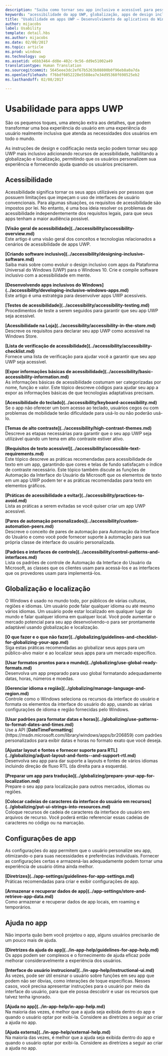 ```yaml
---
description: "Saiba como tornar seu app inclusivo e acessível para pessoas ao redor do mundo."
keywords: "acessibilidade do app UWP, globalização, apps de design inclusivo, requisitos de app de acessibilidade"
title: "Usabilidade em apps UWP – Desenvolvimento de aplicativos do Windows"
author: mijacobs
label: Usability
template: detail.hbs
ms.author: mijacobs
ms.date: 02/08/2017
ms.topic: article
ms.prod: windows
ms.technology: uwp
ms.assetid: e6bb3464-dd8e-402c-9c56-dd9e51002a49
translationtype: Human Translation
ms.sourcegitcommit: 5645eee3dc2ef67b5263b08800b0f96eb8a0a7da
ms.openlocfilehash: f76bdf6052228e5588ea7e34d95360f698525eb2
ms.lasthandoff: 02/08/2017

---
```

# <a name="usability-for-uwp-apps"></a>Usabilidade para apps UWP

<link rel="stylesheet" href="https://az835927.vo.msecnd.net/sites/uwp/Resources/css/custom.css">

São os pequenos toques, uma atenção extra aos detalhes, que podem transformar uma boa experiência do usuário em uma experiência do usuário realmente inclusiva que atenda as necessidades dos usuários em todo o mundo.

As instruções de design e codificação nesta seção podem tornar seu app UWP mais inclusivo adicionando recursos de acessibilidade, habilitando a globalização e localização, permitindo que os usuários personalizem sua experiência e fornecendo ajuda quando os usuários precisarem.


## <a name="accessiblity"></a>Acessibilidade

Acessibilidade significa tornar os seus apps utilizáveis por pessoas que possuem limitações que impeçam o uso de interfaces de usuário convencionais. Para algumas situações, os requisitos de acessibilidade são impostos por lei. No entanto, é uma boa ideia resolver os problemas de acessibilidade independentemente dos requisitos legais, para que seus apps tenham a maior audiência possível.

<div class="side-by-side">
<div class="side-by-side-content">
  <div class="side-by-side-content-left">
<p><b>[Visão geral de acessibilidade](../accessibility/accessibility-overview.md)</b> <br/> Este artigo é uma visão geral dos conceitos e tecnologias relacionados a cenários de acessibilidade de apps UWP.</p>
  </div>
  <div class="side-by-side-content-right">
<p><b>[Criando software inclusivo](../accessibility/designing-inclusive-software.md)</b><br/>Saiba mais sobre como evoluir o design inclusivo com apps da Plataforma Universal do Windows (UWP) para o Windows 10.  Crie e compile software inclusivo com a acessibilidade em mente.</p>
  </div>
</div>
</div>

<div class="side-by-side">
<div class="side-by-side-content">
  <div class="side-by-side-content-left">
<p><b>[Desenvolvendo apps inclusivos do Windows](../accessibility/developing-inclusive-windows-apps.md)</b><br/> Este artigo é uma estratégia para desenvolver apps UWP acessíveis.</p>
  </div>
  <div class="side-by-side-content-right">
<p><b>[Testes de acessibilidade](../accessibility/accessibility-testing.md) </b><br/>Procedimentos de teste a serem seguidos para garantir que seu app UWP seja acessível.</p>
  </div>
</div>
</div>

<div class="side-by-side">
<div class="side-by-side-content">
  <div class="side-by-side-content-left">
<p><b>[Acessibilidade na Loja](../accessibility/accessibility-in-the-store.md)</b><br/>Descreve os requisitos para declarar seu app UWP como acessível na Windows Store.</p>
  </div>
  <div class="side-by-side-content-right">
<p><b>[Lista de verificação de acessibilidade](../accessibility/accessibility-checklist.md)</b><br/>Fornece uma lista de verificação para ajudar você a garantir que seu app UWP seja acessível.</p>
  </div>
</div>
</div>

<div class="side-by-side">
<div class="side-by-side-content">
  <div class="side-by-side-content-left">
<p><b>[Expor informações básicas de acessibilidade](../accessibility/basic-accessibility-information.md)</b><br/>As informações básicas de acessibilidade costumam ser categorizadas por nome, função e valor. Este tópico descreve códigos para ajudar seu app a expor as informações básicas de que tecnologias adaptativas precisam.</p>
  </div>
  <div class="side-by-side-content-right">
<p><b>[Acessibilidade do teclado](../accessibility/keyboard-accessibility.md)</b><br/>Se o app não oferecer um bom acesso ao teclado, usuários cegos ou com problemas de mobilidade terão dificuldade para usá-lo ou não poderão usá-lo.</p>
  </div>
</div>
</div>

<div class="side-by-side">
<div class="side-by-side-content">
  <div class="side-by-side-content-left">
<p><b>[Temas de alto contraste](../accessibility/high-contrast-themes.md)</b><br/>Descreve as etapas necessárias para garantir que o seu app UWP seja utilizável quando um tema em alto contraste estiver ativo. </p>
  </div>
  <div class="side-by-side-content-right">
<p><b>[Requisitos de texto acessível](../accessibility/accessible-text-requirements.md)</b><br/>Este tópico descreve as práticas recomendadas para acessibilidade de texto em um app, garantindo que cores e telas de fundo satisfaçam o índice de contraste necessário. Este tópico também discute as funções de Automação da Interface do Usuário da Microsoft que os elementos de texto em um app UWP podem ter e as práticas recomendadas para texto em elementos gráficos.</p>
  </div>
</div>
</div>

<div class="side-by-side">
<div class="side-by-side-content">
  <div class="side-by-side-content-left">
<p><b>[Práticas de acessibilidade a evitar](../accessibility/practices-to-avoid.md)</b><br/>Lista as práticas a serem evitadas se você quiser criar um app UWP acessível.</p>
  </div>
  <div class="side-by-side-content-right">
<p><b>[Pares de automação personalizados](../accessibility/custom-automation-peers.md)</b><br/>Descreve o conceito de pares de automação para Automação da Interface do Usuário e como você pode fornecer suporte à automação para sua própria classe de interface do usuário personalizada.</p>
  </div>
</div>
</div>

<div class="side-by-side">
<div class="side-by-side-content">
  <div class="side-by-side-content-left">
<p><b>[Padrões e interfaces de controle](../accessibility/control-patterns-and-interfaces.md)</b><br/>Lista os padrões de controle de Automação da Interface do Usuário da Microsoft, as classes que os clientes usam para acessá-los e as interfaces que os provedores usam para implementá-los.</p>
  </div>
  <div class="side-by-side-content-right">
<p><b></b>   
</p>
  </div>
</div>
</div>



## <a name="globalization-and-localization"></a>Globalização e localização

O Windows é usado no mundo todo, por públicos de várias culturas, regiões e idiomas. Um usuário pode falar qualquer idioma ou até mesmo vários idiomas. Um usuário pode estar localizado em qualquer lugar do mundo e falar qualquer idioma em qualquer local. Você pode aumentar o mercado potencial para seu app desenvolvendo-o para ser prontamente adaptável usando globalização e localização.

<div class="side-by-side">
<div class="side-by-side-content">
  <div class="side-by-side-content-left">
<p><b>[O que fazer e o que não fazer](../globalizing/guidelines-and-checklist-for-globalizing-your-app.md)</b><br/>Siga estas práticas recomendadas ao globalizar seus apps para um público-alvo maior e ao localizar seus apps para um mercado específico.</p>
  </div>
  <div class="side-by-side-content-right">
<p><b>[Usar formatos prontos para o mundo](../globalizing/use-global-ready-formats.md)</b><br/>Desenvolva um app preparado para uso global formatando adequadamente datas, horas, números e moedas.</p>
  </div>
</div>
</div>

<div class="side-by-side">
<div class="side-by-side-content">
  <div class="side-by-side-content-left">
<p><b>[Gerenciar idioma e região](../globalizing/manage-language-and-region.md)</b><br/>Controle como o Windows seleciona os recursos da interface do usuário e formata os elementos da interface do usuário do app, usando as várias configurações de idioma e região fornecidas pelo Windows.</p>
  </div>
  <div class="side-by-side-content-right">
<p><b>[Usar padrões para formatar datas e horas](../globalizing/use-patterns-to-format-dates-and-times.md)</b><br/>Use a API [<strong>DateTimeFormatting</strong>] (https://msdn.microsoft.com/library/windows/apps/br206859) com padrões personalizados para exibir datas e horas no formato exato que você deseja.</p>
  </div>
</div>
</div>

<div class="side-by-side">
<div class="side-by-side-content">
  <div class="side-by-side-content-left">
<p><b>[Ajustar layout e fontes e fornecer suporte para RTL](../globalizing/adjust-layout-and-fonts--and-support-rtl.md)</b><br/>Desenvolva seu app para dar suporte a layouts e fontes de vários idiomas incluindo direção de fluxo RTL (da direita para a esquerda).</p>
  </div>
  <div class="side-by-side-content-right">
<p><b>[Preparar um app para tradução](../globalizing/prepare-your-app-for-localization.md)</b><br/>Prepare o seu app para localização para outros mercados, idiomas ou regiões.</p>
  </div>
</div>
</div>

<div class="side-by-side">
<div class="side-by-side-content">
  <div class="side-by-side-content-left">
<p><b>[Colocar cadeias de caracteres da interface do usuário em recursos](../globalizing/put-ui-strings-into-resources.md)</b><br/>Coloque recursos de cadeia de caracteres da interface do usuário em arquivos de recurso. Você poderá então referenciar essas cadeias de caracteres no código ou na marcação.</p>
  </div>
  <div class="side-by-side-content-right">
<b></b>   
<p></p>
  </div>
</div>
</div>


## <a name="app-settings"></a>Configurações de app

As configurações do app permitem que o usuário personalize seu app, otimizando-o para suas necessidades e preferências individuais. Fornecer as configurações certas e armazená-las adequadamente podem tornar uma experiência de usuário ótima ainda melhor.

<div class="side-by-side">
<div class="side-by-side-content">
  <div class="side-by-side-content-left">
<p><b>[Diretrizes](../app-settings/guidelines-for-app-settings.md)</b><br/>Práticas recomendadas para criar e exibir configurações de app.</p>
  </div>
  <div class="side-by-side-content-right">
<p><b>[Armazenar e recuperar dados de app](../app-settings/store-and-retrieve-app-data.md)</b><br/>Como armazenar e recuperar dados de app locais, em roaming e temporários.</p>
  </div>
</div>
</div>

## <a name="in-app-help"></a>Ajuda no app
Não importa quão bem você projetou o app, alguns usuários precisarão de um pouco mais de ajuda.

<div class="side-by-side">
<div class="side-by-side-content">
  <div class="side-by-side-content-left">
<p><b>[Diretrizes da ajuda do app](../in-app-help/guidelines-for-app-help.md)</b><br/>Os apps podem ser complexos e o fornecimento de ajuda eficaz pode melhorar consideravelmente a experiência dos usuários.
</p>
  </div>
  <div class="side-by-side-content-right">
<p><b>[Interface do usuário instrucional](../in-app-help/instructional-ui.md)</b><br/>Às vezes, pode ser útil ensinar o usuário sobre funções em seu app que podem não ser óbvias, como interações de toque específicas. Nesses casos, você precisa apresentar instruções para o usuário por meio da interface do usuário, para que ele possa descobrir e usar os recursos que talvez tenha ignorado.</p>
  </div>
</div>
</div>

<div class="side-by-side">
<div class="side-by-side-content">
  <div class="side-by-side-content-left">
<p><b>[Ajuda no app](../in-app-help/in-app-help.md)</b><br/>Na maioria das vezes, é melhor que a ajuda seja exibida dentro do app e quando o usuário optar por exibi-la. Considere as diretrizes a seguir ao criar a ajuda no app.</p>
  </div>
  <div class="side-by-side-content-right">
<p><b>[Ajuda externa](../in-app-help/external-help.md)</b><br/>Na maioria das vezes, é melhor que a ajuda seja exibida dentro do app e quando o usuário optar por exibi-la. Considere as diretrizes a seguir ao criar a ajuda no app.</p>
  </div>
</div>
</div>

